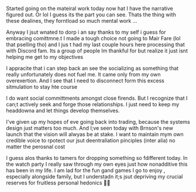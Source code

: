 Started going on the mateiral work today now hat I have the narrative figured out. Or lol I guess its the part you can see. Thats the thing with these dealines, they forntload so much mental work ...

Anyway I jsut wnated to dorp i an say thanks to my self i guess for embracing comittmne.t I made a tough choice not going to Mair Fare (lol that pselling tho) and I jus t had my last couple hours here processing that with Discord fam. Its a group of people Im thankful for but realize it just isnt helping me get to my objectives

I appracite that i can step back an see the socializing as something that really unfortunately does not fuel me. It came only from my own overexertion. And I see that I need to disconnect form this excess sitmulation to stay hte course

I do want social committments amongst close firends. But I recognize that I can;t actively seek and forge those relationships. I just need to keep my headdowna and let things develop themselves.

I've given up my hopes of eve going back into trading, because the systems design just matters too much. And I;ve seen today with Brnson's new launch that the vision will alwyas be at stake. I want to maintain mym own credible voice to rpotect our jsut deentraliation pinciples (inter alia) no matter the perosnal cost

I guess alos thanks to tamers for dropping something so fdifferent today. In the watch party I really saw through my own eyes just how nonadditive this has been in my life. I am lad for the fun gand games I go to enjoy , especially alongside family, but I understadn it;s jsut depriving my crucial reserves for fruitless personal hedonics ✌🏼
